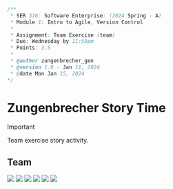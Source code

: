 ```java
/**
 * SER 316: Software Enterprise: (2024 Spring - A)
 * Module 1: Intro to Agile, Version Control
 * 
 * Assignment: Team Exercise (team)
 * Due: Wednesday by 11:59pm
 * Points: 3.5
 * 
 * @author zungenbrecher_gen
 * @version 1.0 - Jan 11, 2024
 * @date Mon Jan 15, 2024
*/
```

# Zungenbrecher Story Time
> [!IMPORTANT]
> Team exercise story activity.

## Team

[![](https://img.shields.io/badge/eakopov-39d353?style=for-the-badge)](https://github.com/eakopov)
[![](https://img.shields.io/badge/Jheathc1-1D9BF0?style=for-the-badge)](https://github.com/Jheathc1)
[![](https://img.shields.io/badge/scortezb-0033FF?style=for-the-badge)](https://github.com/scortezb)
[![](https://img.shields.io/badge/astoughtasu-blueviolet?style=for-the-badge)](https://github.com/astought-asu)
[![](https://img.shields.io/badge/fabianzelaya-fe2c55?style=for-the-badge)](https://github.com/fabianzelaya)
[![](https://img.shields.io/badge/kylejones-fe2c55?style=for-the-badge)](https://github.com/kmjone67)
<!--NULL-->
